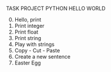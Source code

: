 TASK PROJECT PYTHON HELLO WORLD

0. Hello, print
1. Print integer
2. Print float
3. Print string
4. Play with strings
5. Copy - Cut - Paste
6. Create a new sentence
7. Easter Egg
